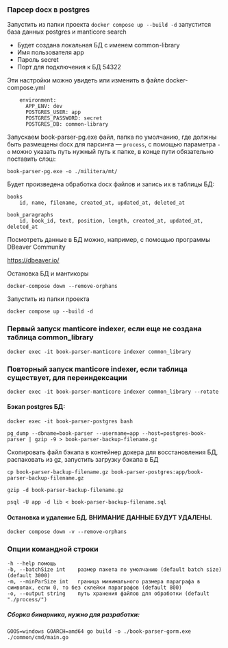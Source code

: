 ### Парсер docx в postgres

Запустить из папки проекта `docker compose up --build -d`
запустится база данных postgres и manticore search

- Будет создана локальная БД с именем common-library
- Имя пользователя app
- Пароль secret
- Порт для подключения к БД 54322

Эти настройки можно увидеть или изменить в файле docker-compose.yml
```
    environment:
      APP_ENV: dev
      POSTGRES_USER: app
      POSTGRES_PASSWORD: secret
      POSTGRES_DB: common-library
```

Запускаем book-parser-pg.exe файл, папка по умолчанию, где должны быть размещены docx для парсинга — `process`, с помощью параметра `-o` можно указать путь нужный путь к папке, в конце пути обязательно поставить слэш:

`book-parser-pg.exe -o ./militera/mt/`

Будет произведена обработка docx файлов и запись их в таблицы БД:
```
books
    id, name, filename, created_at, updated_at, deleted_at

book_paragraphs
    id, book_id, text, position, length, created_at, updated_at, deleted_at 
```

Посмотреть данные в БД можно, например, с помощью программы DBeaver Community

https://dbeaver.io/

Остановка БД и мантикоры

`docker-compose down --remove-orphans`

Запустить из папки проекта 

`docker compose up --build -d`

### Первый запуск manticore indexer, если еще не создана таблица common_library

```
docker exec -it book-parser-manticore indexer common_library
```

### Повторный запуск manticore indexer, если таблица существует, для переиндексации

```
docker exec -it book-parser-manticore indexer common_library --rotate
```

#### Бэкап postgres БД:
```
docker exec -it book-parser-postgres bash

pg_dump --dbname=book-parser --username=app --host=postgres-book-parser | gzip -9 > book-parser-backup-filename.gz
```

Скопировать файл бэкапа в контейнер докера для восстановления БД, распаковать из gz, запустить загрузку бэкапа в БД

```
cp book-parser-backup-filename.gz book-parser-postgres:app/book-parser-backup-filename.gz

gzip -d book-parser-backup-filename.gz

psql -U app -d lib < book-parser-backup-filename.sql
```

#### Остановка и удаление БД. ВНИМАНИЕ ДАННЫЕ БУДУТ УДАЛЕНЫ.

`docker compose down -v --remove-orphans`

### Опции командной строки

```
-h --help помощь
-b, --batchSize int    размер пакета по умолчанию (default batch size) (default 3000)
-m, --minParSize int   граница минимального размера параграфа в символах, если 0, то без склейки параграфов (default 800)
-o, --output string    путь хранения файлов для обработки (default "./process/")
```

##### Сборка бинарника, нужно для разработки:

`GOOS=windows GOARCH=amd64 go build -o ./book-parser-gorm.exe ./common/cmd/main.go`
